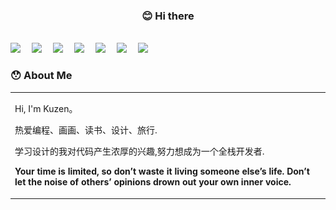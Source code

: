 <div align="center">

### 😊 Hi there 


<br>
</div>
  <!-- profile logo 个人资料徽标 -->
  <div>
        <a href="https://twitter.com/kuzen_lu"><img src="https://x.com/kuzen_so" /></a>&emsp;
    <a href="https://www.kuzen.top"><img src="https://img.shields.io/badge/Blog-%E5%8D%9A%E5%AE%A2-orange?style=flat" /></a>&emsp;
    <a href="https://www.v2ex.com/member/xiaokunda"><img src="https://img.shields.io/badge/v2ex-V%E7%AB%99-%7B%7D" /></a>&emsp;
    <a href="https://www.xiaohongshu.com/user/profile/5ce2c30400000000180291c5?m_source=mengfanwetab"><img src="https://img.shields.io/badge/xiaohongshu-%E5%B0%8F%E7%BA%A2%E4%B9%A6-%7B%7D?color=red" /></a>&emsp;
    <a href="https://space.bilibili.com/320648841"><img src="https://img.shields.io/badge/Bilibili-B站-ff69b4" /></a>&emsp;
    <a href="https://https://www.youtube.com/@kuzen26"><img src="https://img.shields.io/badge/YouTube-油管-c32136" /></a>&emsp;
    <a href="https://www.zhihu.com/people/ni-kun-ou-ba-26"><img src="https://img.shields.io/badge/Zhihu-知乎-blue" /></a>&emsp;
  </div>
  
  ### 😯 About Me
   
<table>
  <tr>
    <td style="width: 100%; text-align: left;">
      <!-- 个人简介 -->
      <p style="text-indent: 0;">Hi, I'm Kuzen。</p>
      <p style="text-indent: 0;">热爱编程、画画、读书、设计、旅行.</p>
      <p style="text-indent: 0;">学习设计的我对代码产生浓厚的兴趣,努力想成为一个全栈开发者.</p>
      <p style="text-indent: 0;"><strong>Your time is limited, so don’t waste it living someone else’s life. Don’t let the noise of others’ opinions drown out your own inner voice.</strong></p>
    </td>
    <td>
      <!-- 图片 -->
      <img src="https://raw.githubusercontent.com/chumen-Lu/tuchuang/main/img/white_%E5%89%AF%E6%9C%AC.png" style="width: 88px; height: auto; display: block;">
    </td>
  </tr>
</table>
